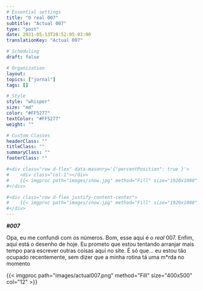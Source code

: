 ```yaml
---
# Essential settings
title: "O real 007"
subtitle: "Actual 007"
type: "post"
date: 2021-05-13T20:52:05-03:00
translationKey: "Actual 007"

# Scheduling
draft: false

# Organization
layout:
topics: ["jornal"]
tags: []

# Style
style: "whisper"
size: "md"
color: "#FF5277"
textColor: "#FF5277"
weight: ""

# Custom Classes
headerClass: ""
titleClass: ""
summaryClass: ""
footerClass: ""

#<div class="row d-flex" data-masonry='{"percentPosition": true }'>
#    <div class="col-1"></div>
#    {{< imgproc path="images/snow.jpg" method="Fill" size="1920x1080" col="8" >}}
#</div>

#<div class="row d-flex justify-content-center">
#    {{< imgproc path="images/snow.jpg" method="Fill" size="1920x1080" col="8" >}}
#</div>
---
```


***#007***

Opa, eu me confundi com os números. Bom, esse aqui é o *real* 007. Enfim, aqui está o desenho de hoje. Eu prometo que estou tentando arranjar mais tempo para escrever outras coisas aqui no site. É só que... eu estou tão ocupado recentemente, sem dizer que a minha rotina tá uma m*rda no momento

<div class="row d-flex justify-content-center">
    {{< imgproc path="images/actual007.png" method="Fill" size="400x500" col="12" >}}
</div>